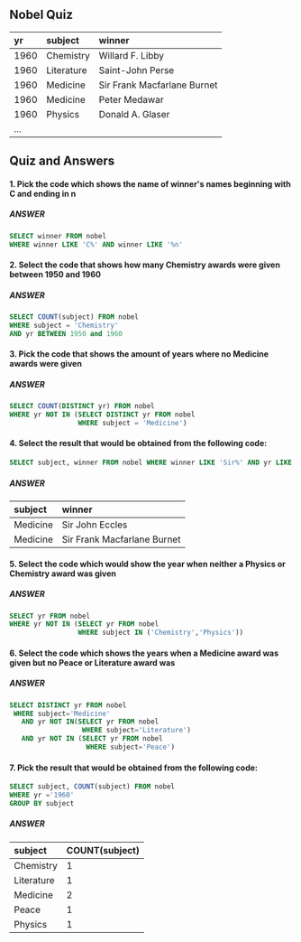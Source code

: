 ## Nobel Quiz
| yr | subject | winner |
| :--- | :--- | :--- |
| 1960 | Chemistry | Willard F. Libby |
| 1960 | Literature | Saint-John Perse |
| 1960 | Medicine | Sir Frank Macfarlane Burnet |
| 1960 | Medicine | Peter Medawar |
| 1960 | Physics | Donald A. Glaser |
| ... |  |  |

## Quiz and Answers
#### 1. Pick the code which shows the name of winner's names beginning with C and ending in n
##### ANSWER
```SQL
SELECT winner FROM nobel
WHERE winner LIKE 'C%' AND winner LIKE '%n'
```


#### 2. Select the code that shows how many Chemistry awards were given between 1950 and 1960
##### ANSWER
```SQL
SELECT COUNT(subject) FROM nobel
WHERE subject = 'Chemistry'
AND yr BETWEEN 1950 and 1960
```


#### 3. Pick the code that shows the amount of years where no Medicine awards were given
##### ANSWER
```SQL
SELECT COUNT(DISTINCT yr) FROM nobel
WHERE yr NOT IN (SELECT DISTINCT yr FROM nobel 
                 WHERE subject = 'Medicine')
```


#### 4. Select the result that would be obtained from the following code:
```SQL
SELECT subject, winner FROM nobel WHERE winner LIKE 'Sir%' AND yr LIKE '196%'
```
##### ANSWER
| subject | winner |
| :--- | :--- |
| Medicine | Sir John Eccles |
| Medicine | Sir Frank Macfarlane Burnet |


#### 5. Select the code which would show the year when neither a Physics or Chemistry award was given
##### ANSWER
```SQL
SELECT yr FROM nobel
WHERE yr NOT IN (SELECT yr FROM nobel
                 WHERE subject IN ('Chemistry','Physics'))
```


#### 6. Select the code which shows the years when a Medicine award was given but no Peace or Literature award was
##### ANSWER
```SQL
SELECT DISTINCT yr FROM nobel
 WHERE subject='Medicine' 
   AND yr NOT IN(SELECT yr FROM nobel 
                  WHERE subject='Literature')
   AND yr NOT IN (SELECT yr FROM nobel
                   WHERE subject='Peace')
```



#### 7. Pick the result that would be obtained from the following code:
```SQL
SELECT subject, COUNT(subject) FROM nobel 
WHERE yr ='1960' 
GROUP BY subject
```
##### ANSWER
| subject | COUNT(subject) |
| :--- | :--- |
| Chemistry | 1 |
| Literature | 1 |
| Medicine | 2 |
| Peace | 1 |
| Physics | 1 |
